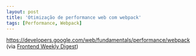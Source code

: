 ```yaml
---
layout: post
title: 'Otimização de performance web com webpack'
tags: [Performance, Webpack]
---
```


<https://developers.google.com/web/fundamentals/performance/webpack><br>
(via [Frontend Weekly Digest](https://medium.com/@frontender_ua/frontend-weekly-digest-45-5-11-february-2018-e7c5fe5bcd2f))
